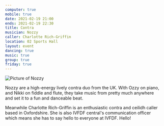 ```yaml
---
computer: true
mobile: true
date: 2021-02-19 21:00
ends: 2021-02-19 22:30
title: Contra
musician: Nozzy
caller: Charlotte Rich-Griffin
location: 02 Sports Hall
layout: event
dancing: true
music: true
group: true
friday: true
---
```

![Picture of Nozzy]({{site.baseurl}}/assets/event_contra.jpg)

Nozzy are a high-energy lively contra duo from the UK. With Ozzy on piano, and Nikki on fiddle and flute, they take music from pretty much anywhere and set it to a fun and danceable beat.

Meanwhile Charlotte Rich-Griffin is an enthusiastic contra and ceilidh caller based in Oxfordshire. She is also IVFDF central's communication officer which means she has to say hello to everyone at IVFDF. Hello!
